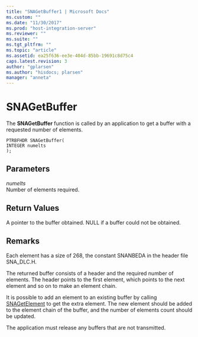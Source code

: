 ```yaml
---
title: "SNAGetBuffer1 | Microsoft Docs"
ms.custom: ""
ms.date: "11/30/2017"
ms.prod: "host-integration-server"
ms.reviewer: ""
ms.suite: ""
ms.tgt_pltfrm: ""
ms.topic: "article"
ms.assetid: ea25f636-ee3e-404d-85bb-19691c8d75c4
caps.latest.revision: 3
author: "gplarsen"
ms.author: "hisdocs; plarsen"
manager: "anneta"
---
```

# SNAGetBuffer
The **SNAGetBuffer** function is called by an application to get a buffer with a requested number of elements.  
  
```  
PTRBFHDR SNAGetBuffer(  
INTEGER numelts  
);  
```  
  
## Parameters  
 *numelts*  
 Number of elements required.  
  
## Return Values  
 A pointer to the buffer obtained. NULL if a buffer could not be obtained.  
  
## Remarks  
 Each element has a size of 268, the constant SNANBEDA in the header file SNA_DLC.H.  
  
 The returned buffer consists of a header and the required number of elements. The header points to the first element, which points to the next element and so on to make an element chain.  
  
 It is possible to add an element to an existing buffer by calling [SNAGetElement](../core/snagetelement1.md) to get the extra element. The new element should be added to the element chain of the buffer, and the number of elements count should be updated.  
  
 The application must release any buffers that are not transmitted.